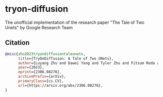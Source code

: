 # tryon-diffusion

The unofficial implementation of the research paper "The Tale of Two Unets" by Google Research Team

## Citation

```bibtex
@misc{zhu2023tryondiffusiontaleunets,
      title={TryOnDiffusion: A Tale of Two UNets}, 
      author={Luyang Zhu and Dawei Yang and Tyler Zhu and Fitsum Reda and William Chan and Chitwan Saharia and Mohammad Norouzi and Ira Kemelmacher-Shlizerman},
      year={2023},
      eprint={2306.08276},
      archivePrefix={arXiv},
      primaryClass={cs.CV},
      url={https://arxiv.org/abs/2306.08276}, 
}
```
